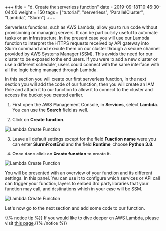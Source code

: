 +++
title = "d. Create the serverless function"
date = 2019-09-18T10:46:30-04:00
weight = 150
tags = ["tutorial", "serverless", "ParallelCluster", "Lambda", "Slurm"]
+++


Serverless functions, such as AWS Lambda, allow you to run code without provisioning or managing servers. It can be particularly useful to automate tasks or an infrastructure. In the present case you will use our Lambda function to interpret the HTTPS requests received by API gateway into Slurm command and execute them on our cluster through a secure channel provided by AWS Systems Manager (SSM). This avoids the need for our cluster to be exposed to the end users. If you were to add a new cluster or use a different scheduler, users could connect with the same interface with all the logic being managed through Lambda.

In this section you will create our first serverless function, in the next section you will add the code of our function, then you will create an IAM Role and attach it to our function to allow it to connect to the cluster and access the bucket you created earlier.

1. First open the AWS Management Console, in **Services**, select **Lambda**. You can use the **Search** field as well.

2. Click on **Create function**.

![Lambda Create Function](/images/serverless/lambda-create.png)

3. Leave all default settings except for the field **Function name** were you can enter **SlurmFrontEnd** and the field **Runtime**, choose **Python 3.8**.

4. Once done click on **Create function** to create it.

![Lambda Create Function](/images/serverless/lambda-create2.png)

You will be presented with an overview of your function and its different settings. In this panel. You can use it to configure which services or API call can trigger your function, layers to embed 3rd party libraries that your function may call, and destinations which in your case will be SSM.

![Lambda Create Function](/images/serverless/lambda-create3.png)

Let's now go to the next section and add some code to our function.




{{% notice tip %}}
If you would like to dive deeper on AWS Lambda, please visit [this page](https://docs.aws.amazon.com/lambda/latest/dg/welcome.html).{{% /notice %}}
